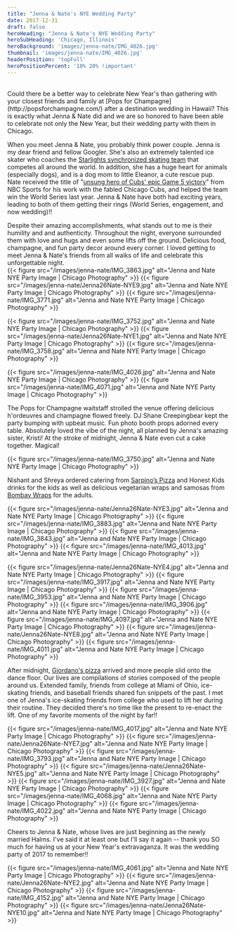 ```yaml
---
title: "Jenna & Nate's NYE Wedding Party"
date: 2017-12-31
draft: false
heroHeading: "Jenna & Nate's NYE Wedding Party"
heroSubHeading: 'Chicago, Illinois'
heroBackground: 'images/jenna-nate/IMG_4026.jpg'
thumbnail: 'images/jenna-nate/IMG_4026.jpg'
headerPosition: 'topFull'
heroPositionPercent: '10% 20% !important'
---
```

<br/>
Could there be a better way to celebrate New Year's than gathering with your closest friends and family at [Pops for Champagne](http://popsforchampagne.com/) after a destination wedding in Hawaii? This is exactly what Jenna & Nate did and we are so honored to have been able to celebrate not only the New Year, but their wedding party with them in Chicago.

When you meet Jenna & Nate, you probably think power couple. Jenna is my dear friend and fellow Googler. She's also an extremely talented ice skater who coaches the [Starlights synchronized skating team](http://www.starlights.us/) that competes all around the world. In addition, she has a huge heart for animals (especially dogs), and is a dog mom to little Eleanor, a cute rescue pup. Nate received the title of "[unsung hero of Cubs' epic Game 5 victory](http://www.nbcsports.com/chicago/cubs/unsung-hero-cubs-epic-game-5-victory-doesnt-even-wear-uniform-theo-epstein-maddon-contreras-rizzo-nlcs)" from NBC Sports for his work with the fabled Chicago Cubs, and helped the team win the World Series last year. Jenna & Nate have both had exciting years, leading to both of them getting their rings (World Series, engagement, and now wedding)!!

Despite their amazing accomplishments, what stands out to me is their humility and and authenticity. Throughout the night, everyone surrounded them with love and hugs and even some lifts off the ground. Delicious food, champagne, and fun party decor around every corner. I loved getting to meet Jenna & Nate's friends from all walks of life and celebrate this unforgettable night.
<br/>
{{< figure src="/images/jenna-nate/IMG_3863.jpg" alt="Jenna and Nate NYE Party Image | Chicago Photography" >}}
{{< figure src="/images/jenna-nate/Jenna26Nate-NYE9.jpg" alt="Jenna and Nate NYE Party Image | Chicago Photography" >}}
{{< figure src="/images/jenna-nate/IMG_3771.jpg" alt="Jenna and Nate NYE Party Image | Chicago Photography" >}}

{{< figure src="/images/jenna-nate/IMG_3752.jpg" alt="Jenna and Nate NYE Party Image | Chicago Photography" >}}
{{< figure src="/images/jenna-nate/Jenna26Nate-NYE1.jpg" alt="Jenna and Nate NYE Party Image | Chicago Photography" >}}
{{< figure src="/images/jenna-nate/IMG_3758.jpg" alt="Jenna and Nate NYE Party Image | Chicago Photography" >}}

{{< figure src="/images/jenna-nate/IMG_4026.jpg" alt="Jenna and Nate NYE Party Image | Chicago Photography" >}}
{{< figure src="/images/jenna-nate/IMG_4071.jpg" alt="Jenna and Nate NYE Party Image | Chicago Photography" >}}

The Pops for Champagne waitstaff strolled the venue offering delicious h'ordeuvres and champagne flowed freely. DJ Shane Creepingbear kept the party bumping with upbeat music. Fun photo booth props adorned every table. Absolutely loved the vibe of the night, all planned by Jenna's amazing sister, Kristi! At the stroke of midnight, Jenna & Nate even cut a cake together. Magical!

{{< figure src="/images/jenna-nate/IMG_3750.jpg" alt="Jenna and Nate NYE Party Image | Chicago Photography" >}}

Nishant and Shreya ordered catering from [Sarpino’s Pizza](https://www.gosarpinos.com/) and Honest Kids drinks for the kids as well as delicious vegetarian wraps and samosas from [Bombay Wraps](https://bombaywraps.com/) for the adults.

{{< figure src="/images/jenna-nate/Jenna26Nate-NYE3.jpg" alt="Jenna and Nate NYE Party Image | Chicago Photography" >}}
{{< figure src="/images/jenna-nate/IMG_3883.jpg" alt="Jenna and Nate NYE Party Image | Chicago Photography" >}}
{{< figure src="/images/jenna-nate/IMG_3843.jpg" alt="Jenna and Nate NYE Party Image | Chicago Photography" >}}
{{< figure src="/images/jenna-nate/IMG_4013.jpg" alt="Jenna and Nate NYE Party Image | Chicago Photography" >}}

{{< figure src="/images/jenna-nate/Jenna26Nate-NYE4.jpg" alt="Jenna and Nate NYE Party Image | Chicago Photography" >}}
{{< figure src="/images/jenna-nate/IMG_3917.jpg" alt="Jenna and Nate NYE Party Image | Chicago Photography" >}}
{{< figure src="/images/jenna-nate/IMG_3953.jpg" alt="Jenna and Nate NYE Party Image | Chicago Photography" >}}
{{< figure src="/images/jenna-nate/IMG_3906.jpg" alt="Jenna and Nate NYE Party Image | Chicago Photography" >}}
{{< figure src="/images/jenna-nate/IMG_4097.jpg" alt="Jenna and Nate NYE Party Image | Chicago Photography" >}}
{{< figure src="/images/jenna-nate/Jenna26Nate-NYE8.jpg" alt="Jenna and Nate NYE Party Image | Chicago Photography" >}}
{{< figure src="/images/jenna-nate/IMG_4011.jpg" alt="Jenna and Nate NYE Party Image | Chicago Photography" >}}

After midnight, [Giordano's pizza](https://giordanos.com/) arrived and more people slid onto the dance floor. Our lives are compilations of stories composed of the people around us. Extended family, friends from college at Miami of Ohio, ice-skating friends, and baseball friends shared fun snippets of the past. I met one of Jenna's ice-skating friends from college who used to lift her during their routine. They decided there's no time like the present to re-enact the lift. One of my favorite moments of the night by far!!

{{< figure src="/images/jenna-nate/IMG_4017.jpg" alt="Jenna and Nate NYE Party Image | Chicago Photography" >}}
{{< figure src="/images/jenna-nate/Jenna26Nate-NYE7.jpg" alt="Jenna and Nate NYE Party Image | Chicago Photography" >}}
{{< figure src="/images/jenna-nate/IMG_3793.jpg" alt="Jenna and Nate NYE Party Image | Chicago Photography" >}}
{{< figure src="/images/jenna-nate/Jenna26Nate-NYE5.jpg" alt="Jenna and Nate NYE Party Image | Chicago Photography" >}}
{{< figure src="/images/jenna-nate/IMG_3927.jpg" alt="Jenna and Nate NYE Party Image | Chicago Photography" >}}
{{< figure src="/images/jenna-nate/IMG_4068.jpg" alt="Jenna and Nate NYE Party Image | Chicago Photography" >}}
{{< figure src="/images/jenna-nate/IMG_4022.jpg" alt="Jenna and Nate NYE Party Image | Chicago Photography" >}}

Cheers to Jenna & Nate, whose lives are just beginning as the newly married Halms. I've said it at least one but I'll say it again -- thank you SO much for having us at your New Year's extravaganza. It was the wedding party of 2017 to remember!!

{{< figure src="/images/jenna-nate/IMG_4061.jpg" alt="Jenna and Nate NYE Party Image | Chicago Photography" >}}
{{< figure src="/images/jenna-nate/Jenna26Nate-NYE2.jpg" alt="Jenna and Nate NYE Party Image | Chicago Photography" >}}
{{< figure src="/images/jenna-nate/IMG_4152.jpg" alt="Jenna and Nate NYE Party Image | Chicago Photography" >}}
{{< figure src="/images/jenna-nate/Jenna26Nate-NYE10.jpg" alt="Jenna and Nate NYE Party Image | Chicago Photography" >}}
